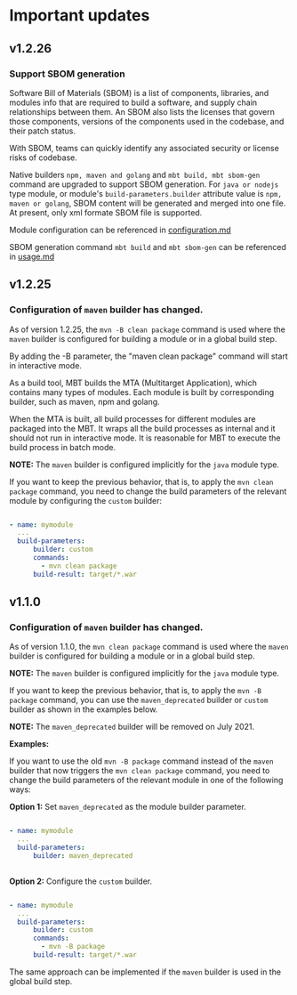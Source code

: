 # <b>Important updates</b>

## v1.2.26

### Support SBOM generation

Software Bill of Materials (SBOM) is a list of components, libraries, and modules info that are required to build a software, and supply chain relationships between them. An SBOM also lists the licenses that govern those components, versions of the components used in the codebase, and their patch status.

With SBOM, teams can quickly identify any associated security or license risks of codebase.

Native builders `npm, maven and golang` and `mbt build, mbt sbom-gen` command are upgraded to support SBOM generation. For `java or nodejs` type module, or module's `build-parameters.builder` attribute value is `npm, maven or golang`, SBOM content will be generated and merged into one file. At present, only xml formate SBOM file is supported.

Module configuration can be referenced in [configuration.md](https://github.com/SAP/cloud-mta-build-tool/blob/master/docs/docs/configuration.md) 

SBOM generation command `mbt build` and `mbt sbom-gen` can be referenced in  [usage.md](https://github.com/SAP/cloud-mta-build-tool/blob/master/docs/docs/usage.md)

## v1.2.25

### Configuration of `maven` builder has changed. 
As of version 1.2.25, the `mvn -B clean package` command is used where the `maven` builder is configured for building a module or in a global build step. 

By adding the -B parameter, the "maven clean package" command will start in interactive mode.

As a build tool, MBT builds the MTA (Multitarget Application), which contains many types of modules. Each module is built by corresponding builder, such as maven, npm and golang.

When the MTA is built, all build processes for different modules are packaged into the MBT. It wraps all the build processes as internal and it should not run in interactive mode. It is reasonable for MBT to execute the build process in batch mode.

<b>NOTE:</b>  The `maven` builder is configured implicitly for the `java` module type.

If you want to keep the previous behavior, that is, to apply the `mvn clean package` command, you need to change the build parameters of the relevant module by configuring the `custom` builder:
```yaml

- name: mymodule
  ... 
  build-parameters:
      builder: custom
      commands:
        - mvn clean package
      build-result: target/*.war 
```

## v1.1.0 

### Configuration of `maven` builder has changed. 
As of version 1.1.0, the `mvn clean package` command is used where the `maven` builder is configured for building a module or in a global build step.

<b>NOTE:</b>  The `maven` builder is configured implicitly for the `java` module type.

If you want to keep the previous behavior, that is, to apply the `mvn -B package` command, you can use the `maven_deprecated` builder or `custom` builder as shown in the examples below.

<b>NOTE:</b> The `maven_deprecated` builder will be removed on July 2021.

<b>Examples:</b>

If you want to use the old `mvn -B package` command instead of the `maven` builder that now triggers the `mvn clean package` command, you need to change the build parameters of the relevant module in one of the following ways:



<b>Option 1:</b> Set `maven_deprecated` as the module builder parameter.

```yaml

- name: mymodule
  ... 
  build-parameters:
      builder: maven_deprecated
      
```

<b>Option 2:</b> Configure the `custom` builder.
```yaml

- name: mymodule
  ... 
  build-parameters:
      builder: custom
      commands:
        - mvn -B package
      build-result: target/*.war 
```

The same approach can be implemented if the `maven` builder is used in the global build step.

